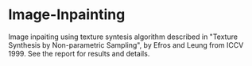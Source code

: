 # Image-Inpainting
Image inpaiting using texture syntesis algorithm described in "Texture Synthesis by Non-parametric Sampling", by Efros and Leung from ICCV 1999.
See the report for results and details.
